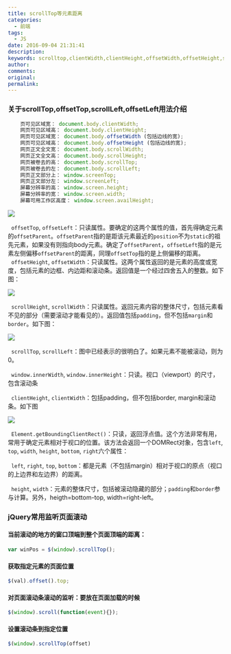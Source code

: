 ```yaml
---
title: scrollTop等元素距离
categories:
  - 前端
tags:
  - JS
date: 2016-09-04 21:31:41
description:
keywords: scrolltop,clientWidth,clientHeight,offsetWidth,offsetHeight,scrollWidth,scrollHeight,scrollTop,scrollLeft,元素距离
author:
comments:
original:
permalink:
---
```


### 关于scrollTop,offsetTop,scrollLeft,offsetLeft用法介绍

<!--more-->
~~~js
	页可见区域宽： document.body.clientWidth;
	网页可见区域高： document.body.clientHeight;
	网页可见区域宽： document.body.offsetWidth (包括边线的宽);
	网页可见区域高： document.body.offsetHeight (包括边线的宽);
	网页正文全文宽： document.body.scrollWidth;
	网页正文全文高： document.body.scrollHeight;
	网页被卷去的高： document.body.scrollTop;
	网页被卷去的左： document.body.scrollLeft;
	网页正文部分上： window.screenTop;
	网页正文部分左： window.screenLeft;
	屏幕分辨率的高： window.screen.height;
	屏幕分辨率的宽： window.screen.width;
	屏幕可用工作区高度： window.screen.availHeight;
~~~

![](/images/ScrollTop/1.jpeg)


&nbsp;&nbsp;`offsetTop`, `offsetLeft`：只读属性。要确定的这两个属性的值，首先得确定元素的`offsetParent`。`offsetParent`指的是距该元素最近的`position`不为`static`的祖先元素，如果没有则指向body元素。确定了`offsetParent`，`offsetLeft`指的是元素左侧偏移`offsetParent`的距离，同理`offsetTop`指的是上侧偏移的距离。<br>
&nbsp;&nbsp;`offsetHeight`, `offsetWidth`：只读属性。这两个属性返回的是元素的高度或宽度，包括元素的边框、内边距和滚动条。返回值是一个经过四舍五入的整数。如下图：<br>

![](/images/ScrollTop/2.png)

&nbsp;&nbsp;`scrollHeight`, `scrollWidth`：只读属性。返回元素内容的整体尺寸，包括元素看不见的部分（需要滚动才能看见的）。返回值包括`padding`，但不包括`margin`和`border`。如下图：<br>

![](/images/ScrollTop/3.png)

&nbsp;&nbsp;`scrollTop`, `scrollLeft`：图中已经表示的很明白了。如果元素不能被滚动，则为0。<br>

&nbsp;&nbsp;`window.innerWidth`, `window.innerHeight`：只读。视口（viewport）的尺寸，包含滚动条<br>

&nbsp;&nbsp;`clientHeight`, `clientWidth`：包括padding，但不包括border, margin和滚动条。如下图<br>

![](/images/ScrollTop/4.png)

&nbsp;&nbsp;`Element.getBoundingClientRect()`：只读，返回浮点值。这个方法非常有用，常用于确定元素相对于视口的位置。该方法会返回一个DOMRect对象，包含`left`, `top`, `width`, `height`, `bottom`, `right`六个属性：<br>

&nbsp;&nbsp;`left`, `right`, `top`, `bottom`：都是元素（不包括margin）相对于视口的原点（视口的上边界和左边界）的距离。<br>

&nbsp;&nbsp;`height`, `width`：元素的整体尺寸，包括被滚动隐藏的部分；`padding`和`border`参与计算。另外，heigth=bottom-top, width=right-left。<br>

### jQuery常用监听页面滚动

#### 当前滚动的地方的窗口顶端到整个页面顶端的距离：
~~~js
var winPos = $(window).scrollTop();
~~~

#### 获取指定元素的页面位置
~~~js
$(val).offset().top;
~~~

#### 对页面滚动条滚动的监听：要放在页面加载的时候
~~~js
$(window).scroll(function(event){});
~~~

#### 设置滚动条到指定位置
~~~js
$(window).scrollTop(offset)
~~~
